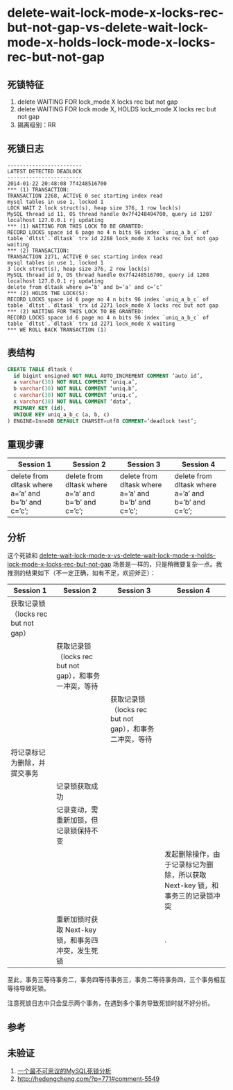 delete-wait-lock-mode-x-locks-rec-but-not-gap-vs-delete-wait-lock-mode-x-holds-lock-mode-x-locks-rec-but-not-gap
===

## 死锁特征

1. delete WAITING FOR lock_mode X locks rec but not gap
2. delete WAITING FOR lock mode X, HOLDS lock_mode X locks rec but not gap
3. 隔离级别：RR

## 死锁日志

```
------------------------
LATEST DETECTED DEADLOCK
------------------------
2014-01-22 20:48:08 7f4248516700
*** (1) TRANSACTION:
TRANSACTION 2268, ACTIVE 0 sec starting index read
mysql tables in use 1, locked 1
LOCK WAIT 2 lock struct(s), heap size 376, 1 row lock(s)
MySQL thread id 11, OS thread handle 0x7f4248494700, query id 1207 localhost 127.0.0.1 rj updating
*** (1) WAITING FOR THIS LOCK TO BE GRANTED:
RECORD LOCKS space id 6 page no 4 n bits 96 index `uniq_a_b_c` of table `dltst`.`dltask` trx id 2268 lock_mode X locks rec but not gap waiting
*** (2) TRANSACTION:
TRANSACTION 2271, ACTIVE 0 sec starting index read
mysql tables in use 1, locked 1
3 lock struct(s), heap size 376, 2 row lock(s)
MySQL thread id 9, OS thread handle 0x7f4248516700, query id 1208 localhost 127.0.0.1 rj updating
delete from dltask where a=’b’ and b=’a’ and c=’c’
*** (2) HOLDS THE LOCK(S):
RECORD LOCKS space id 6 page no 4 n bits 96 index `uniq_a_b_c` of table `dltst`.`dltask` trx id 2271 lock_mode X locks rec but not gap
*** (2) WAITING FOR THIS LOCK TO BE GRANTED:
RECORD LOCKS space id 6 page no 4 n bits 96 index `uniq_a_b_c` of table `dltst`.`dltask` trx id 2271 lock_mode X waiting
*** WE ROLL BACK TRANSACTION (1)
```

## 表结构

```sql
CREATE TABLE dltask (
  id bigint unsigned NOT NULL AUTO_INCREMENT COMMENT ‘auto id’,
  a varchar(30) NOT NULL COMMENT ‘uniq.a’,
  b varchar(30) NOT NULL COMMENT ‘uniq.b’,
  c varchar(30) NOT NULL COMMENT ‘uniq.c’,
  x varchar(30) NOT NULL COMMENT ‘data’,
  PRIMARY KEY (id),
  UNIQUE KEY uniq_a_b_c (a, b, c)
) ENGINE=InnoDB DEFAULT CHARSET=utf8 COMMENT=’deadlock test’;
```

## 重现步骤

| Session 1 | Session 2 | Session 3 | Session 4 |
| --------- | --------- | --------- | --------- |
|delete from dltask where a=’a’ and b=’b’ and c=’c’;|delete from dltask where a=’a’ and b=’b’ and c=’c’;|delete from dltask where a=’a’ and b=’b’ and c=’c’;|delete from dltask where a=’a’ and b=’b’ and c=’c’;|

## 分析

这个死锁和 [delete-wait-lock-mode-x-vs-delete-wait-lock-mode-x-holds-lock-mode-x-locks-rec-but-not-gap](6.md) 场景是一样的，只是稍微要复杂一点。我推测的结果如下（不一定正确，如有不足，欢迎斧正）：

| Session 1 | Session 2 | Session 3 | Session 4 |
| --------- | --------- | --------- | --------- |
|获取记录锁（locks rec but not gap）||||
||获取记录锁（locks rec but not gap），和事务一冲突，等待|||
|||获取记录锁（locks rec but not gap），和事务二冲突，等待||
|将记录标记为删除，并提交事务||||
||记录锁获取成功|||
||记录变动，需重新加锁，但记录锁保持不变|||
||||发起删除操作，由于记录标记为删除，所以获取 Next-key 锁，和事务三的记录锁冲突|
||重新加锁时获取 Next-key 锁，和事务四冲突，发生死锁 ||.|

至此，事务三等待事务二，事务四等待事务三，事务二等待事务四，三个事务相互等待导致死锁。

注意死锁日志中只会显示两个事务，在遇到多个事务导致死锁时就不好分析。

## 参考

## 未验证

1. [一个最不可思议的MySQL死锁分析](http://hedengcheng.com/?p=844)
2. http://hedengcheng.com/?p=771#comment-5549
